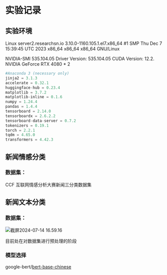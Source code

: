 # 实验记录



## 实验环境

Linux server2.researchsn.io 3.10.0-1160.105.1.el7.x86_64 #1 SMP Thu Dec 7 15:39:45 UTC 2023 x86_64 x86_64 x86_64 GNU/Linux

NVIDIA-SMI 535.104.05             Driver Version: 535.104.05   CUDA Version: 12.2.      NVIDIA GeForce RTX 4080 * 2

```python
#Anaconda 3 (necessary only)
jinja2 = 3.1.3
accelerate = 0.32.1
huggingface-hub = 0.23.4
matplotlib = 3.7.2
matplotlib-inline = 0.1.6
numpy = 1.24.4
pandas = 1.4.4
tensorboard = 2.14.0
tensorboardx = 2.6.2.2
tensorboard-data-server = 0.7.2
tokenizers = 0.19.1
torch = 2.2.1
tqdm = 4.65.0
transformers = 4.42.3
```

## 新闻情感分类

### 数据集：

CCF 互联网情感分析大赛新闻三分类数据集



## 新闻文本分类

### 数据集：

![截屏2024-07-14 16.59.16](../../实验数据记录/截屏2024-07-14%2016.59.16.png)

目前处在对数据集进行预处理的阶段



### 模型选择

google-bert/[bert-base-chinese](https://huggingface.co/google-bert/bert-base-chinese)